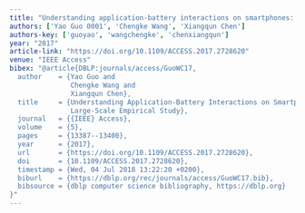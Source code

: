 ```yaml
---
title: "Understanding application-battery interactions on smartphones: A large-scale empirical study"
authors: ['Yao Guo 0001', 'Chengke Wang', 'Xiangqun Chen']
authors-key: ['guoyao', 'wangchengke', 'chenxiangqun']
year: "2017"
article-link: "https://doi.org/10.1109/ACCESS.2017.2728620"
venue: "IEEE Access"
bibex: "@article{DBLP:journals/access/GuoWC17,
  author    = {Yao Guo and
               Chengke Wang and
               Xiangqun Chen},
  title     = {Understanding Application-Battery Interactions on Smartphones: {A}
               Large-Scale Empirical Study},
  journal   = {{IEEE} Access},
  volume    = {5},
  pages     = {13387--13400},
  year      = {2017},
  url       = {https://doi.org/10.1109/ACCESS.2017.2728620},
  doi       = {10.1109/ACCESS.2017.2728620},
  timestamp = {Wed, 04 Jul 2018 13:22:20 +0200},
  biburl    = {https://dblp.org/rec/journals/access/GuoWC17.bib},
  bibsource = {dblp computer science bibliography, https://dblp.org}
}"
---
```

